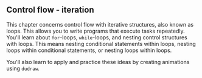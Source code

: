 ## Control flow - iteration

This chapter concerns control flow with iterative structures, also known as loops. This allows you to write programs that execute tasks repeatedly. You'll learn about `for`-loops, `while`-loops, and nesting control structures with loops. This means nesting conditional statements within loops, nesting loops within conditional statements, or nesting loops within loops.

You'll also learn to apply and practice these ideas by creating animations using `dudraw`.